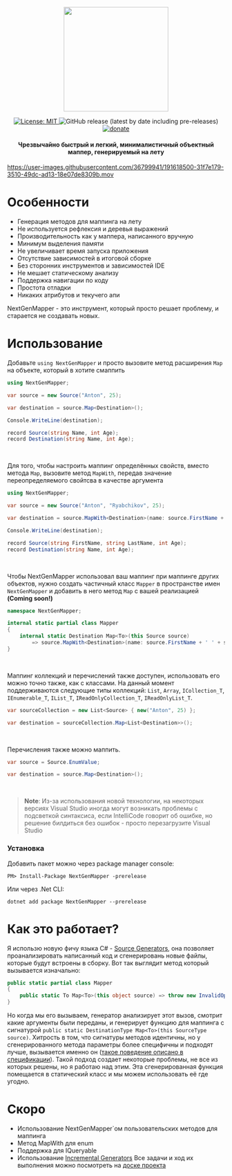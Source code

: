 <p align="center">
    <img src="https://user-images.githubusercontent.com/36799941/191375272-27b0034d-0418-44a6-95c6-802b863de2b3.svg" width="242" height="242">
</p>
<p align="center">
    <a href="https://opensource.org/licenses/MIT">
        <img src="https://img.shields.io/badge/License-MIT-yellow.svg" alt="License: MIT">
    </a>
    <img alt="GitHub release (latest by date including pre-releases)" src="https://img.shields.io/github/v/release/DedAnton/NextGenMapper?include_prereleases">
    <a href="https://vk.com/away.php?utf=1&to=https%3A%2F%2Fwww.tinkoff.ru%2Fcf%2F3ySZ9DEsxfL">
        <img src="https://img.shields.io/badge/%24-donate-9cf" alt="donate">
    </a>
    <h4 align="center">Чрезвычайно быстрый и легкий, минималистичный объектный маппер, генерируемый на лету</h4>
</p>

https://user-images.githubusercontent.com/36799941/191618500-31f7e179-3510-49dc-ad13-18e07de8309b.mov

# Особенности
 - Генерация методов для маппинга на лету
 - Не используется рефлексия и деревья выражений
 - Производительность как у маппера, написанного вручную
 - Минимум выделения памяти
 - Не увеличивает время запуска приложения
 - Отсутствие зависимостей в итоговой сборке
 - Без сторонних инструментов и зависимостей IDE
 - Не мешает статическому анализу
 - Поддержка навигации по коду
 - Простота отладки
 - Никаких атрибутов и текучего апи

NextGenMapper - это инструмент, который просто решает проблему, и старается не создавать новых. 

# Использование

Добавьте `using NextGenMapper` и просто вызовите метод расширения `Map` на объекте, который в хотите смаппить
```c#
using NextGenMapper;

var source = new Source("Anton", 25);

var destination = source.Map<Destination>();

Console.WriteLine(destination);

record Source(string Name, int Age);
record Destination(string Name, int Age);
```
<br>

Для того, чтобы настроить маппинг определённых свойств, вместо метода `Map`, вызовите метод `MapWith`, передав значение переопределяемого свойтсва в качестве аргумента
```c#
using NextGenMapper;

var source = new Source("Anton", "Ryabchikov", 25);

var destination = source.MapWith<Destination>(name: source.FirstName + ' ' + source.LastName);

Console.WriteLine(destination);

record Source(string FirstName, string LastName, int Age);
record Destination(string Name, int Age);
```
<br>

Чтобы NextGenMapper использовал ваш маппинг при маппинге других объектов, нужно создать частичный класс `Mapper` в пространстве имен `NextGenMapper` и добавить в него метод `Map` с вашей реализацией **(Coming soon!)**
```c#
namespace NextGenMapper;

internal static partial class Mapper
{
    internal static Destination Map<To>(this Source source) 
        => source.MapWith<Destination>(name: source.FirstName + ' ' + source.LastName);
}
```
<br>

Маппинг коллекций и перечислений также доступен, использовать его можно точно также, как с классами. На данный момент поддерживаются следующие типы коллекций: `List`, `Array`, `ICollection_T`, `IEnumerable_T`, `IList_T`, `IReadOnlyCollection_T`, `IReadOnlyList_T`.
```c#
var sourceCollection = new List<Source> { new("Anton", 25) };

var destination = sourceCollection.Map<List<Destination>>();
```
<br>

Перечисления также можно маппить.
```c#
var source = Source.EnumValue;

var destination = source.Map<Destination>();
```
<br>

> **Note**: 
> Из-за использования новой технологии, на некоторых версиях Visual Studio иногда могут возникать проблемы с подсветкой синтаксиса, если IntelliCode говорит об ошибке, но решение билдиться без ошибок - просто перезагрузите Visual Studio 

### Установка

Добавить пакет можно через package manager console:
```
PM> Install-Package NextGenMapper -prerelease
```
Или через .Net CLI:
```
dotnet add package NextGenMapper --prerelease
```

# Как это работает?
Я использю новую фичу языка C# - [Source Generators](https://devblogs.microsoft.com/dotnet/introducing-c-source-generators/), она позволяет проанализировать написанный код и сгенерировань новые файлы, которые будут встроены в сборку.
Вот так выглядит метод который вызывается изначально:
```C#
public static partial class Mapper
{
    public static To Map<To>(this object source) => throw new InvalidOperationException($""Error when mapping {source.GetType()} to {typeof(To)}, mapping function was not found. Create custom mapping function."");
}
```
Но когда мы его вызываем, генератор анализирует этот вызов, смотрит какие аргументы были переданы, и генерирует функцию для маппинга с сигнатурой `public static DestinationType Map<To>(this SourceType source)`. Хитрость в том, что сигнатуры методов идентичны, но у сгенерированного метода параметры более специфичны и подходят лучше, вызывается именно он ([такое поведение описано в спецификации](https://github.com/dotnet/csharplang/blob/a4c9db9a69ae0d1334ed5675e8faca3b7574c0a1/spec/expressions.md#better-function-member)). Такой подход создает некоторые проблемы, не все из которых решены, но я работаю над этим.
Эта сгенерированная функция помещается в статический класс и мы можем использовать её где угодно.

# Скоро
 - Использование NextGenMapper\`ом пользовательских методов для маппинга
 - Метод MapWith для enum
 - Поддержка для IQueryable 
 - Использование [Incremental Generators](https://github.com/dotnet/roslyn/blob/main/docs/features/incremental-generators.md)
Все задачи и ход их выполнения можно посмотреть на [доске проекта](https://github.com/users/DedAnton/projects/3)
